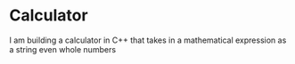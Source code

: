 # Calculator
I am building a calculator in C++ that takes in a mathematical expression as a string even whole numbers
